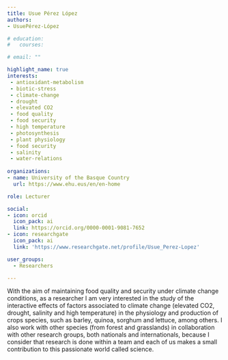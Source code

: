 ```yaml
---
title: Usue Pérez López
authors:
- UsuePérez-López

# education:
#   courses:

# email: ""

highlight_name: true
interests:
 - antioxidant-metabolism
 - biotic-stress
 - climate-change
 - drought
 - elevated CO2
 - food quality
 - food security
 - high temperature
 - photosynthesis
 - plant physiology
 - food security
 - salinity
 - water-relations 
 
organizations:
- name: University of the Basque Country
  url: https://www.ehu.eus/en/en-home

role: Lecturer

social:
- icon: orcid
  icon_pack: ai
  link: https://orcid.org/0000-0001-9081-7652
- icon: researchgate
  icon_pack: ai
  link: 'https://www.researchgate.net/profile/Usue_Perez-Lopez'

user_groups: 
  - Researchers

---
```


With the aim of maintaining food quality and security under climate change conditions, as a researcher I am very interested in the study of the interactive effects of factors associated to climate change (elevated CO2, drought, salinity and high temperature) in the physiology and production of crops species, such as barley, quinoa, sorghum and lettuce, among others. I also work with other species (from forest and grasslands) in collaboration with other research groups, both nationals and internationals, because I consider that research is done within a team and each of us makes a small contribution to this passionate world called science.

